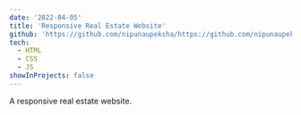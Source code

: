 ```yaml
---
date: '2022-04-05'
title: 'Responsive Real Estate Website'
github: 'https://github.com/nipunaupeksha/https://github.com/nipunaupeksha/responsive-real-estate-website'
tech:
  - HTML
  - CSS
  - JS
showInProjects: false
---
```


A responsive real estate website.
